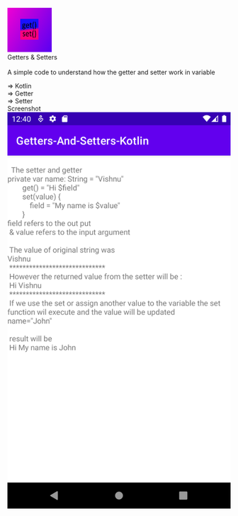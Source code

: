 <img src="app/src/main/res/drawable/icon.png"/><br>
Getters & Setters <br> <br>
A simple code to understand how the getter and setter work in variable

=> Kotlin <br>
=> Getter  <br>
=> Setter <br>
Screenshot <br>
<img src="screenshots/1.png"/>
